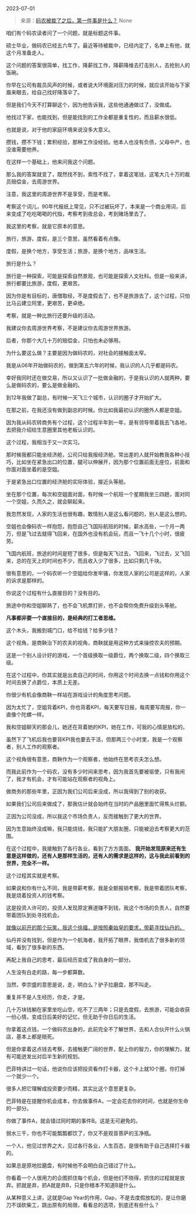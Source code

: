 2023-07-01

> 来源：[码农被裁了之后，第一件事是什么？](http://mp.weixin.qq.com/s?__biz=MzU3NDc5Nzc0NQ==&amp;mid=2247524778&amp;idx=1&amp;sn=c611e573cf80442d3989682f70da989d&amp;chksm=fd2ec374ca594a62218ebdfca8488934e7d616ce8e28940f75d5992f1f4cfdf1613ffc215ed1&amp;scene=127#wechat_redirect)
> None

咱们有个码农读者问了一个问题，就是标题这件事。  

硕士毕业，做码农已经五六年了。最近等待被裁中，已经内定了，名单上有他，就这个月准备走人。  

这个问题的答案很简单，找工作，降薪找工作，降薪降维去打击别人，去抢别人的饭碗。  

你早在公司有裁员风声的时候，或者说大环境面对压力的时候，就应该开始与下家眉来眼去，给自己找好降落伞了。  

但是我们今天不打算聊这个，因为他告诉我，这些他通通做过了，没做成。  

他找过下家，也能找到，但是能找到的工作全都是重复性的，而且薪水很低。  

也就是说，对于他的家庭环境来说没多大意义。

攒钱，攒不下钱；累积经验，那种工作没经验。他本人也没有负债，父母中产，也没谁需要他养。  

在这样一个基础上，他来问我这个问题。

那么我的答案就变了，既然找不到，索性不找了，拿着这笔钱，这笔大几十万的裁员赔偿金，去周游世界。  

注意，我这里的周游世界不是享受，而是考察。  

考察这个词儿，90年代报纸上常见，只不过被玩坏了，本来是一个商业用词，后来变成了吃吃喝喝的代指，考察考到夜总会，考到赌场里去了。

我这里的考察，就是它原本的意思。  

旅行，旅游，度假，是三个意思，虽然看着有点像。  

度假，是换个地方，享受生活；旅游，是换个地方，品味生活。  

旅行是什么？

旅行是一种探索，可能是探索自然景观，也可能是探索人文社科。但是一般来讲，旅行都要比旅游，度假，更艰苦。  

因为你是有目标的，唐僧取经，不是度假去了，也不是旅游去了，这个过程，只怕比马云建立阿里，更艰苦，更卓绝。  

考察，就是一种比旅行还要升级的活动。  

我建议你去周游世界考察，不是建议你去周游世界旅游。

后者，你那个大几十万的赔偿金，只怕也未必够用。  

为什么要这么做？主要是因为做码农的，对社会的接触面太窄。  

我是从06年开始做码农的，做到第五六年的时候，我认识的人几乎都是码农。  

幸好我同时还在做交易，所以又认识了一批做金融的，于是我认识的人就两种，要么是做码农的，要么是做金融的。  

到12年我做了副总，有时候一天飞三个城市，认识的圈子才开始扩大。  

在那之前，在我还没有做到副总的时候。你比如我最初认识的圈外人都是空姐。

因为我从码农转商务有个过程，这个过程半年到一年，是有领导带着我去飞各地，去把我介绍给生意圈里其他老板认识的。

这个过程，我相当于又一次实习。

那时候我都只能坐经济舱，公司只给我报经济舱。常出差的人就开始教我各种小技巧，比如坐在紧急出口的位置，腿可以伸展开，因为那个位置前面无座位，前面和你面对面坐着的是空姐。  

于是紧急出口位置的经济舱的实际体验，接近头等舱。

坐在那个位置，每次和空姐面对面，有时候一个航班一个星期我坐三四趟，面对同一个空姐，久而久之，就会聊起来。  

我忽然发现，人家的生活也很有趣，敢情别人是这么看问题的，别人是这么想的。

空姐也会像码农一样抱怨，抱怨自己飞国际航班的时候，薪水高些，一个月一两万，但是飞过去就得飞回来，在国外也没有机会玩，而且一飞十几个小时，很疲劳。  

飞国内航班，旅途的时间是短了很多，但是每天飞过去，飞回来，飞过去，又飞回来，总的在天上的时间也不少，而且收入少了很多，比如只剩几千块。  

很有意思的，一个码农听一个空姐给你发牢骚，你发现人家的公司是这样的，人家的诉求是那样的。  

你说这个过程有什么直接目的？没有目的。  

旅途中你和空姐聊熟了，也不会飞机票打折，也不会帮你免费升级到头等舱。  

 **凡事都非要一个直接目的，是经典的打工者思维。**

这个木头，我搬到城门口，给不给钱？给多少钱？

这个视角，是商鞅治下的农夫的视角，商鞅就是用这种方式来操控农夫的预期。

这是一个别人设计好的游戏，一个首级换取一级爵位，两个换取二级，四个换取三级。

在这个过程中，你其实就是出卖自己的时间，你用这个时间去换一点钱和你用这个时间去换了点爵位，本质上无差。  

你很少有机会像商鞅一样站在游戏设计的角度思考问题。  

因为太忙了，空姐背着KPI，你也背着KPI，每天要写日报，每周要写周报，你一直像个陀螺一样。  

我和空姐聊天的那会儿，她还在背着她的KPI，她在工作，可我的心情是放松的。  

虽然下了飞机后我也要背KPI我也要去干活，但那两三个小时里，我是一个观察者，别人工作的观察者。

这个视角很有意思，商鞅作为一个观察者，他始终在思考农夫怎么想。  

而我此前作为一个码农，没有多少时间来思考，因为我首先要被驱使，只有我闲了，我才有机会，才有可能站在观察者的视角上。

做商务的那些年里，正因为我们公司后来没成，所以我得到了别的收获。  

如果我们公司后来做成了，那我估计就会始终在当时的产品圈里面忙得焦头烂额。

正因为公司没成，所以我这个市场负责人，反而接触到了更大的世界。

因为生意始终没成嘛，我只能烧钱，我只能扩大朋友圈，只能被迫去考察更大的范围。

在这个过程中，我接触到了各行各业，看到了方方面面。
**我开始发现原来还有生意是这样做的，还有人是那样生活的，还有人的需求是这样的，这与我此前看到的世界，完全不一样。**  

这个过程其实就是考察。  

如果说和你有什么不同，我是带薪考察，我是全额报销考察，我是带着团队考察，我是烧着投资人的钱考察。

这是投资人许可的，投资人发现原定赛道赚不到钱，我这个市场的负责人，自然要带着团队到处寻找机会。  

[就像以前开的那个玩笑，我这个徐福，是按照秦始皇的要求，带薪寻找仙丹的。  
](http://mp.weixin.qq.com/s?__biz=MzU0MjYwNDU2Mw==&mid=2247511248&idx=1&sn=d986548eadfd14c20f7dcc9607a5bf40&chksm=fb1ac0accc6d49ba0591496f1de600fab724a58358fe231f1e330e274ea52963e819c30e6a05&scene=21#wechat_redirect)

仙丹并没有找到，但是作为一个航海者，我开拓了眼界，我借机去了很多新的领域，看到了很多新的东西。  

再配上我自己的思考，最后经历变成了我自身的一部分。  

人生没有白走的路，每一步都算数。

当然，李宗盛的意思是说，走，明白么？驴子拉磨盘，那不叫走。

重复并不是人生经历，你走，才是。  

几十万块钱躺在家里坐吃山空，吃不了三两年；只是去度假，去旅游，可能会收获一份心情，变成日后美好的记忆，但无助于你日后的生活。

你拿着这点钱，一个做码农出身的，此前完全不了解世界，去和人合伙开什么火锅店，基本上都是赔死。  

但是你拿着这点钱去考察，去接触更广阔的世界，配上你的智力，你的理解力，就有可能迸发出对后半生新的规划。  

巴菲特讲过一句话，他说你应该把投资看作打卡器，这个卡上就10个圈，你打掉一个就少一个。  

很多人把它理解成投资要少而精，其实比这个意思更复杂。

巴菲特是在提醒你机会成本，你去做事件A，一定会花去你的时间，也就是你生命的一部分。

你做了事件A，就会错过同时期的事件B。这是无可避免的。

弱水三千，你也不可能瓢瓢都饮了，你又不是观音菩萨的玉净瓶。

一个人，他见过世界之大，见过各行各业，人生百态，是很有助于自己选择打卡器的。  

如果总是原地拉磨盘，有时候他不会明白自己错过了什么。  

你看着一个人很用力的企图抓住每个机会，但是他们不晓得，抓住的过程就是放弃。抓就是弃，抓A就是弃B，只是你根本不知道B是什么。

从某种意义上讲，这就是Gap Year的作用，Gap，不是去度假放松的，是让你磨刀不误砍柴工，跳出原有的局限，看看总的选项，到底还有些什么？

